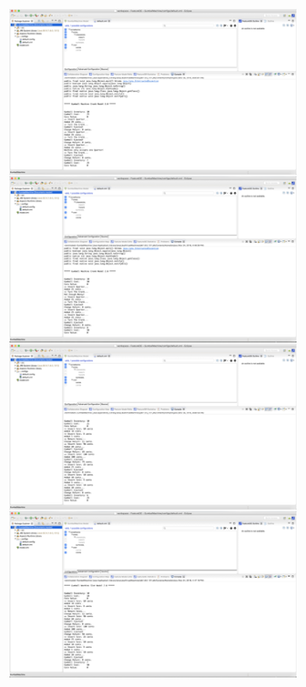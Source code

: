 ![alt text](https://github.com/CSIYI/cmpe202/blob/master/lab10/Screen%20Shot%202018-11-24%20at%204.45.49%20PM.png)
![alt text](https://github.com/CSIYI/cmpe202/blob/master/lab10/Screen%20Shot%202018-11-24%20at%204.46.33%20PM.png)
![alt text](https://github.com/CSIYI/cmpe202/blob/master/lab10/Screen%20Shot%202018-11-24%20at%204.47.03%20PM.png)
![alt text](https://github.com/CSIYI/cmpe202/blob/master/lab10/Screen%20Shot%202018-11-24%20at%204.47.24%20PM.png)
